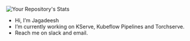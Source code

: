 ![Your Repository's Stats](https://github-readme-stats.vercel.app/api?username=jagadeeshi2i&show_icons=true)

- Hi, I’m Jagadeesh
- I’m currently working on KServe, Kubeflow Pipelines and Torchserve.
- Reach me on slack and email.

<!---
jagadeeshi2i/jagadeeshi2i is a ✨ special ✨ repository because its `README.md` (this file) appears on your GitHub profile.
You can click the Preview link to take a look at your changes.
--->
